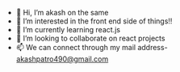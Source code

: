 - 👋 Hi, I’m akash on the same
- 👀 I’m interested in the front end side of things!!
- 🌱 I’m currently learning react.js
- 💞️ I’m looking to collaborate on  react projects
- 📫 We can connect through my mail address- akashpatro490@gmail.com

<!---
akashp490/akashp490 is a ✨ special ✨ repository because its `README.md` (this file) appears on your GitHub profile.
You can click the Preview link to take a look at your changes.
--->
